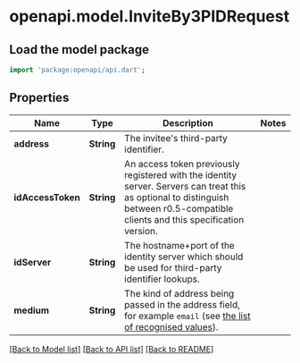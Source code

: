 # openapi.model.InviteBy3PIDRequest

## Load the model package
```dart
import 'package:openapi/api.dart';
```

## Properties
Name | Type | Description | Notes
------------ | ------------- | ------------- | -------------
**address** | **String** | The invitee's third-party identifier. | 
**idAccessToken** | **String** | An access token previously registered with the identity server. Servers can treat this as optional to distinguish between r0.5-compatible clients and this specification version. | 
**idServer** | **String** | The hostname+port of the identity server which should be used for third-party identifier lookups. | 
**medium** | **String** | The kind of address being passed in the address field, for example `email` (see [the list of recognised values](https://spec.matrix.org/v1.13/appendices/#3pid-types)). | 

[[Back to Model list]](../README.md#documentation-for-models) [[Back to API list]](../README.md#documentation-for-api-endpoints) [[Back to README]](../README.md)


